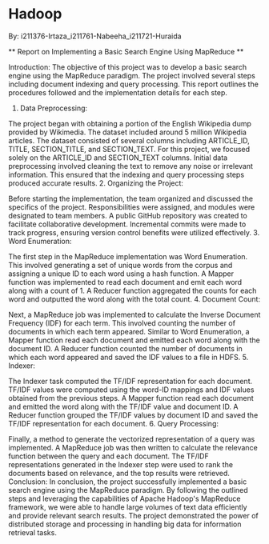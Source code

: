 # Hadoop
By: i211376-Irtaza_i211761-Nabeeha_i211721-Huraida


**  Report on Implementing a Basic Search Engine Using MapReduce  **


Introduction:
The objective of this project was to develop a basic search engine using the MapReduce paradigm. The project involved several steps including document indexing and query processing. This report outlines the procedures followed and the implementation details for each step.

1. Data Preprocessing:

The project began with obtaining a portion of the English Wikipedia dump provided by Wikimedia. The dataset included around 5 million Wikipedia articles.
The dataset consisted of several columns including ARTICLE_ID, TITLE, SECTION_TITLE, and SECTION_TEXT. For this project, we focused solely on the ARTICLE_ID and SECTION_TEXT columns.
Initial data preprocessing involved cleaning the text to remove any noise or irrelevant information. This ensured that the indexing and query processing steps produced accurate results.
2. Organizing the Project:

Before starting the implementation, the team organized and discussed the specifics of the project. Responsibilities were assigned, and modules were designated to team members.
A public GitHub repository was created to facilitate collaborative development. Incremental commits were made to track progress, ensuring version control benefits were utilized effectively.
3. Word Enumeration:

The first step in the MapReduce implementation was Word Enumeration. This involved generating a set of unique words from the corpus and assigning a unique ID to each word using a hash function.
A Mapper function was implemented to read each document and emit each word along with a count of 1. A Reducer function aggregated the counts for each word and outputted the word along with the total count.
4. Document Count:

Next, a MapReduce job was implemented to calculate the Inverse Document Frequency (IDF) for each term. This involved counting the number of documents in which each term appeared.
Similar to Word Enumeration, a Mapper function read each document and emitted each word along with the document ID. A Reducer function counted the number of documents in which each word appeared and saved the IDF values to a file in HDFS.
5. Indexer:

The Indexer task computed the TF/IDF representation for each document. TF/IDF values were computed using the word-ID mappings and IDF values obtained from the previous steps.
A Mapper function read each document and emitted the word along with the TF/IDF value and document ID. A Reducer function grouped the TF/IDF values by document ID and saved the TF/IDF representation for each document.
6. Query Processing:

Finally, a method to generate the vectorized representation of a query was implemented. A MapReduce job was then written to calculate the relevance function between the query and each document.
The TF/IDF representations generated in the Indexer step were used to rank the documents based on relevance, and the top results were retrieved.
Conclusion:
In conclusion, the project successfully implemented a basic search engine using the MapReduce paradigm. By following the outlined steps and leveraging the capabilities of Apache Hadoop's MapReduce framework, we were able to handle large volumes of text data efficiently and provide relevant search results. The project demonstrated the power of distributed storage and processing in handling big data for information retrieval tasks.
